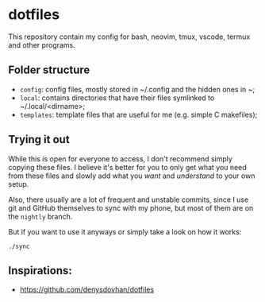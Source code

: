 # dotfiles

This repository contain my config for bash, neovim, tmux, vscode, termux and other programs.

## Folder structure

- `config`: config files, mostly stored in ~/.config and the hidden ones in ~;
- `local`: contains directories that have their files symlinked to ~/.local/\<dirname\>;
- `templates`: template files that are useful for me (e.g. simple C makefiles);

## Trying it out

While this is open for everyone to access, I don't recommend simply copying these files.
I believe it's better for you to only get what you need from these files and slowly add what you *want* and *understand* to your own setup.

Also, there usually are a lot of frequent and unstable commits, since I use git and GitHub themselves to sync with my phone, but most of them are on the `nightly` branch.

But if you want to use it anyways or simply take a look on how it works:

```
./sync
```

## Inspirations:

- https://github.com/denysdovhan/dotfiles
